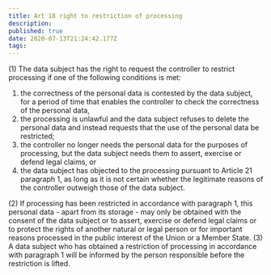 ```yaml
---
title: Art 18 right to restriction of processing 
description: 
published: true
date: 2020-07-13T21:24:42.177Z
tags: 
---
```


(1) The data subject has the right to request the controller to restrict processing if one of the following conditions is met:
1. the correctness of the personal data is contested by the data subject, for a period of time that enables the controller to check the correctness of the personal data,
2. the processing is unlawful and the data subject refuses to delete the personal data and instead requests that the use of the personal data be restricted;
3. the controller no longer needs the personal data for the purposes of processing, but the data subject needs them to assert, exercise or defend legal claims, or
4. the data subject has objected to the processing pursuant to Article 21 paragraph 1, as long as it is not certain whether the legitimate reasons of the controller outweigh those of the data subject.

(2) If processing has been restricted in accordance with paragraph 1, this personal data - apart from its storage - may only be obtained with the consent of the data subject or to assert, exercise or defend legal claims or to protect the rights of another natural or legal person or for important reasons processed in the public interest of the Union or a Member State.
(3) A data subject who has obtained a restriction of processing in accordance with paragraph 1 will be informed by the person responsible before the restriction is lifted.